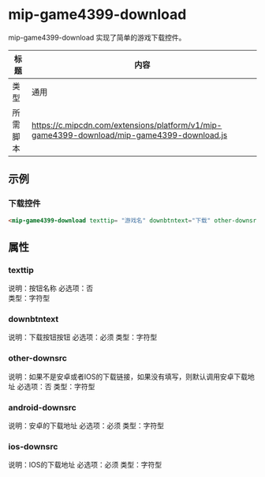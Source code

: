 # mip-game4399-download

mip-game4399-download 实现了简单的游戏下载控件。

标题|内容
----|----
类型|通用
所需脚本|https://c.mipcdn.com/extensions/platform/v1/mip-game4399-download/mip-game4399-download.js

## 示例

### 下载控件
```html
<mip-game4399-download texttip= "游戏名" downbtntext="下载" other-downsrc="" android-downsrc=""  ios-downsrc=""></mip-game4399-download>
```

## 属性

### texttip

说明：按钮名称
必选项：否  
类型：字符型

### downbtntext

说明：下载按钮按钮
必选项：必须
类型：字符型

### other-downsrc

说明：如果不是安卓或者IOS的下载链接，如果没有填写，则默认调用安卓下载地址
必选项：否
类型：字符型

### android-downsrc
说明：安卓的下载地址
必选项：必须
类型：字符型

### ios-downsrc
说明：IOS的下载地址
必选项：必须
类型：字符型